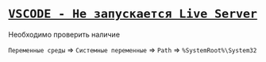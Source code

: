 # [`VSCODE - Не запускается Live Server`](./index.md)

Необходимо проверить наличие

`Переменные среды` => `Системные переменные` => `Path` => `%SystemRoot%\System32`
